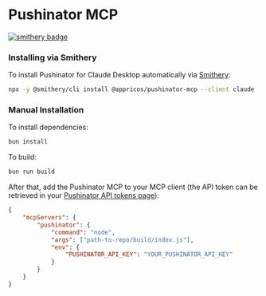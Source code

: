 # Pushinator MCP

[![smithery badge](https://smithery.ai/badge/@appricos/pushinator-mcp)](https://smithery.ai/server/@appricos/pushinator-mcp)

### Installing via Smithery

To install Pushinator for Claude Desktop automatically via [Smithery](https://smithery.ai/server/@appricos/pushinator-mcp):

```bash
npx -y @smithery/cli install @appricos/pushinator-mcp --client claude
```

### Manual Installation
To install dependencies:

```bash
bun install
```

To build:

```bash
bun run build
```

After that, add the Pushinator MCP to your MCP client (the API token can be retrieved in your [Pushinator API tokens page](https://console.pushinator.com/tokens])):

```json
{
    "mcpServers": {
        "pushinator": {
            "command": "node",
            "args": ["path-to-repo/build/index.js"],
            "env": {
                "PUSHINATOR_API_KEY": "YOUR_PUSHINATOR_API_KEY"
            }
        }
    }
}
```
